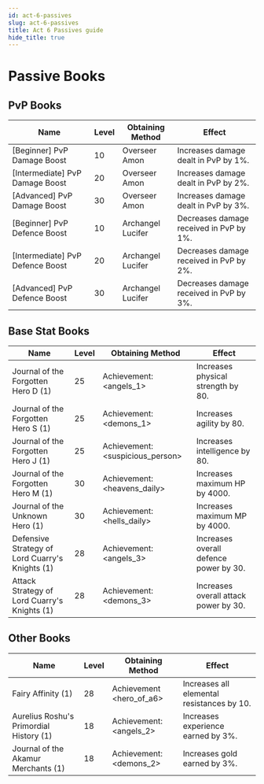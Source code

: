 ```yaml
---
id: act-6-passives
slug: act-6-passives
title: Act 6 Passives guide
hide_title: true
---
```



# Passive Books

## PvP Books

| Name                             | Level | Obtaining Method  | Effect                                  |
| -------------------------------- | ----- | ----------------- | --------------------------------------- |
| [Beginner] PvP Damage Boost      | 10    | Overseer Amon     | Increases damage dealt in PvP by 1%.    |
| [Intermediate] PvP Damage Boost  | 20    | Overseer Amon     | Increases damage dealt in PvP by 2%.    |
| [Advanced] PvP Damage Boost      | 30    | Overseer Amon     | Increases damage dealt in PvP by 3%.    |
| [Beginner] PvP Defence Boost     | 10    | Archangel Lucifer | Decreases damage received in PvP by 1%. |
| [Intermediate] PvP Defence Boost | 20    | Archangel Lucifer | Decreases damage received in PvP by 2%. |
| [Advanced] PvP Defence Boost     | 30    | Archangel Lucifer | Decreases damage received in PvP by 3%. |

## Base Stat Books

| Name                                            | Level | Obtaining Method                 | Effect                                  |
| ----------------------------------------------- | ----- | -------------------------------- | --------------------------------------- |
| Journal of the Forgotten Hero D (1)             | 25    | Achievement: <angels_1>          | Increases physical strength by 80.      |
| Journal of the Forgotten Hero S (1)             | 25    | Achievement: <demons_1>          | Increases agility by 80.                |
| Journal of the Forgotten Hero J (1)             | 25    | Achievement: <suspicious_person> | Increases intelligence by 80.           |
| Journal of the Forgotten Hero M (1)             | 30    | Achievement: <heavens_daily>     | Increases maximum HP by 4000.           |
| Journal of the Unknown Hero (1)                 | 30    | Achievement: <hells_daily>       | Increases maximum MP by 4000.           |
| Defensive Strategy of Lord Cuarry's Knights (1) | 28    | Achievement: <angels_3>          | Increases overall defence power by 30.  |
| Attack Strategy of Lord Cuarry's Knights (1)    | 28    | Achievement: <demons_3>          | Increases overall attack power by 30.   |

## Other Books

| Name                                    | Level | Obtaining Method         | Effect                                     |
| --------------------------------------- | ----- | ------------------------ | ------------------------------------------ |
| Fairy Affinity (1)                      | 28    | Achievement <hero_of_a6> | Increases all elemental resistances by 10. |
| Aurelius Roshu's Primordial History (1) | 18    | Achievement: <angels_2>  | Increases experience earned by 3%.         |
| Journal of the Akamur Merchants (1)     | 18    | Achievement: <demons_2>  | Increases gold earned by 3%.               |

